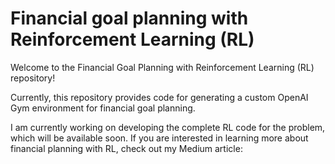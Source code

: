 # Financial goal planning with Reinforcement Learning (RL)

Welcome to the Financial Goal Planning with Reinforcement Learning (RL) repository!

Currently, this repository provides code for generating a custom OpenAI Gym environment for financial goal planning.

I am currently working on developing the complete RL code for the problem, which will be available soon. If you are interested in learning more about financial planning with RL, check out my Medium article:


